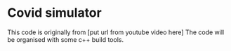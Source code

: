 # Covid simulator

This code is originally from [put url from youtube video here]
The code will be organised with some c++ build tools.
